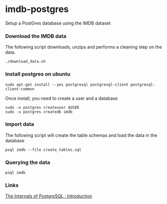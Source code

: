 # imdb-postgres

Setup a PostGres database using the IMDB dataset

### Download the IMDB data

The following script downloads, unzips and performs a cleaning step on the data.

```
./download_data.sh
```

### Install postgres on ubuntu

```
sudo apt-get install --yes postgresql postgresql-client postgresql-client-common
```

Once install, you need to create a user and a database
```
sudo -u postgres createuser $USER
sudo -u postgres createdb imdb
```

### Import data

The following script will create the table schemas and load the data in the database

```
psql imdb --file create_tables.sql
```

### Querying the data

```
psql imdb
```

### Links

[The Internals of PostgreSQL : Introduction](http://www.interdb.jp/pg/index.html)
